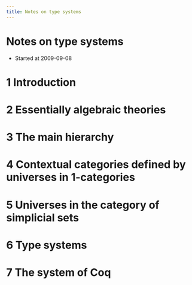 ```yaml
---
title: Notes on type systems
---
```


# Notes on type systems

- Started at 2009-09-08

# 1 Introduction

# 2 Essentially algebraic theories

# 3 The main hierarchy

# 4 Contextual categories defined by universes in 1-categories

# 5 Universes in the category of simplicial sets

# 6 Type systems
# 7 The system of Coq
 
